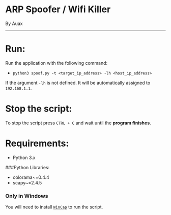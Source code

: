 # ARP Spoofer / Wifi Killer
By Auax

--- 
# Run:
Run the application with the following command:
- `python3 spoof.py -t <target_ip_address> -lh <host_ip_address>`

If the argument `-lh` is not defined. It will be automatically assigned to `192.168.1.1`.

# Stop the script:
To stop the script press `CTRL + C` and wait until the **program finishes**.

# Requirements:
* Python 3.x

###Python Libraries:
* colorama~=0.4.4
* scapy~=2.4.5

### Only in Windows
You will need to install [`WinCap`](https://www.winpcap.org/install/) to run the script.